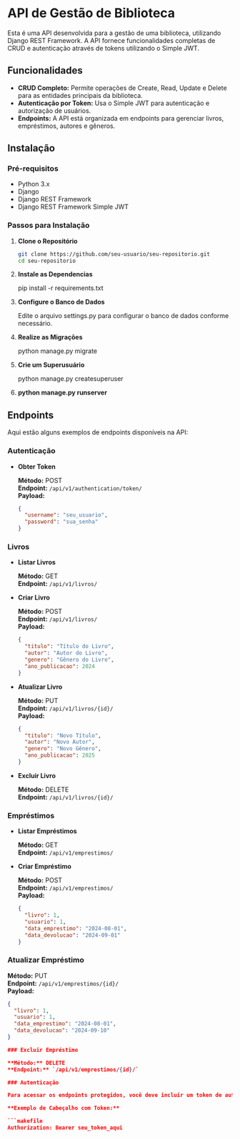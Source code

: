 # API de Gestão de Biblioteca

Esta é uma API desenvolvida para a gestão de uma biblioteca, utilizando Django REST Framework. A API fornece funcionalidades completas de CRUD e autenticação através de tokens utilizando o Simple JWT.

## Funcionalidades

- **CRUD Completo:** Permite operações de Create, Read, Update e Delete para as entidades principais da biblioteca.
- **Autenticação por Token:** Usa o Simple JWT para autenticação e autorização de usuários.
- **Endpoints:** A API está organizada em endpoints para gerenciar livros, empréstimos, autores e gêneros.

## Instalação

### Pré-requisitos

- Python 3.x
- Django
- Django REST Framework
- Django REST Framework Simple JWT

### Passos para Instalação

1. **Clone o Repositório**

   ```bash
   git clone https://github.com/seu-usuario/seu-repositorio.git
   cd seu-repositorio

2. **Instale as Dependencias**

    pip install -r requirements.txt

3. **Configure o Banco de Dados**

    Edite o arquivo settings.py para configurar o banco de dados conforme necessário.

4. **Realize as Migrações**

    python manage.py migrate

5. **Crie um Superusuário**

    python manage.py createsuperuser

6. **python manage.py runserver**



## Endpoints

Aqui estão alguns exemplos de endpoints disponíveis na API:

### Autenticação

- **Obter Token**
  
  **Método:** POST  
  **Endpoint:** `/api/v1/authentication/token/`  
  **Payload:**
  
  ```json
  {
    "username": "seu_usuario",
    "password": "sua_senha"
  }

### Livros

- **Listar Livros**
  
  **Método:** GET  
  **Endpoint:** `/api/v1/livros/`

- **Criar Livro**
  
  **Método:** POST  
  **Endpoint:** `/api/v1/livros/`  
  **Payload:**
  
  ```json
  {
    "titulo": "Título do Livro",
    "autor": "Autor do Livro",
    "genero": "Gênero do Livro",
    "ano_publicacao": 2024
  }

- **Atualizar Livro**
  
  **Método:** PUT  
  **Endpoint:** `/api/v1/livros/{id}/`  
  **Payload:**
  
  ```json
  {
    "titulo": "Novo Título",
    "autor": "Novo Autor",
    "genero": "Novo Gênero",
    "ano_publicacao": 2025
  }

- **Excluir Livro**

  **Método:** DELETE  
  **Endpoint:** `/api/v1/livros/{id}/`

### Empréstimos

- **Listar Empréstimos**

  **Método:** GET  
  **Endpoint:** `/api/v1/emprestimos/`

- **Criar Empréstimo**

  **Método:** POST  
  **Endpoint:** `/api/v1/emprestimos/`  
  **Payload:**
  
  ```json
  {
    "livro": 1,
    "usuario": 1,
    "data_emprestimo": "2024-08-01",
    "data_devolucao": "2024-09-01"
  }

### Atualizar Empréstimo

  **Método:** PUT  
  **Endpoint:** `/api/v1/emprestimos/{id}/`  
  **Payload:**

  ```json
  {
    "livro": 1,
    "usuario": 1,
    "data_emprestimo": "2024-08-01",
    "data_devolucao": "2024-09-10"
  }

### Excluir Empréstimo

  **Método:** DELETE  
  **Endpoint:** `/api/v1/emprestimos/{id}/`

### Autenticação

  Para acessar os endpoints protegidos, você deve incluir um token de autenticação no cabeçalho das requisições.

**Exemplo de Cabeçalho com Token:**

  ```makefile
  Authorization: Bearer seu_token_aqui
